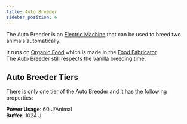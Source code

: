 ```yaml
---
title: Auto Breeder
sidebar_position: 6
---
```


The Auto Breeder is an [Electric Machine](../Electric-Machines.md) that can be used to breed two animals automatically.

It runs on [Organic Food](../../Miscellaneous-Items/Miscellaneous-Items.md) which is made in the [Food Fabricator](Food-Fabricator.md).  
The Auto Breeder still respects the vanilla breeding time.

## Auto Breeder Tiers

There is only one tier of the Auto Breeder and it has the following properties:  

**Power Usage**: 60 J/Animal  
**Buffer**: 1024 J  
